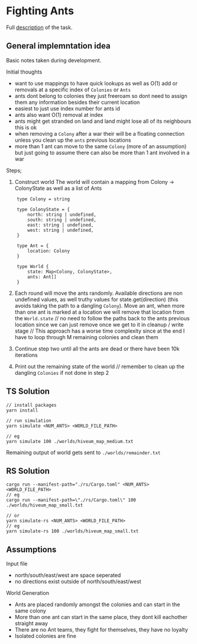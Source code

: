 # Fighting Ants
Full [description](./description.txt) of the task.

## General implemntation idea
Basic notes taken during development.

Initial thoughts
- want to use mappings to have quick lookups as well as O(1) add or removals at a specific index of `Colonies` or `Ants`
- ants dont belong to colonies they just freeroam so dont need to assign them any information besides their current location
- easiest to just use index number for ants id
- ants also want O(1) removal at index
- ants might get stranded on land and land might lose all of its neighbours this is ok
- when removing a `Colony` after a war their will be a floating connection unless you clean up the `ants` previous locations
- more than 1 ant can move to the same `Colony` (more of an assumption) but just going to assume there can also be more than 1 ant involved in a war

Steps;
1. Construct world
The world will contain a mapping from Colony -> ColonyState as well as a list of Ants
```
    type Colony = string

    type ColonyState = {
        north: string | undefined,
        south: string | undefined,
        east: string | undefined,
        west: string | undefined,
    }

    type Ant = {
        location: Colony
    }

    type World {
        state: Map<Colony, ColonyState>,
        ants: Ant[]
    }
```

2. Each round will move the ants randomly.
Available directions are non undefined values, as well truthy values for state.get(direction) (this avoids taking the path to a dangling `Colony`). 
Move an ant, when more than one ant is marked at a location we will remove that location from the `World.state`
// no need to follow the paths back to the ants previous location since we can just remove once we get to it in cleanup / write stage
// This approach has a worse time complexity since at the end I have to loop through M remaining colonies and clean them

3. Continue step two until all the ants are dead or there have been 10k iterations

4. Print out the remaining state of the world
// remember to clean up the dangling `Colonies` if not done in step 2

## TS Solution
```
// install packages
yarn install

// run simulation
yarn simulate <NUM_ANTS> <WORLD_FILE_PATH>

// eg
yarn simulate 100 ./worlds/hiveum_map_medium.txt
```
Remaining output of world gets sent to `./worlds/remainder.txt`


## RS Solution
```
cargo run --manifest-path="./rs/Cargo.toml" <NUM_ANTS> <WORLD_FILE_PATH>
// eg
cargo run --manifest-path=\"./rs/Cargo.toml\" 100 ./worlds/hiveum_map_small.txt

// or 
yarn simulate-rs <NUM_ANTS> <WORLD_FILE_PATH>
// eg
yarn simulate-rs 100 ./worlds/hiveum_map_small.txt
```


## Assumptions
Input file
- north/south/east/west are space seperated
- no directions exist outside of north/south/east/west


World Generation
- Ants are placed randomly amongst the colonies and can start in the same colony
- More than one ant can start in the same place, they dont kill eachother straight away
- There are no Ant teams, they fight for themselves, they have no loyalty
- Isolated colonies are fine
